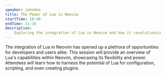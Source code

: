 ```yaml
---
speaker: johndoe
title: The Power of Lua in Neovim
startTime: 10:40
endTime: 11:10
description: 
    Exploring the integration of Lua in Neovim and how it revolutionizes configuration and scripting.
---
```


The integration of Lua in Neovim has opened up a plethora of opportunities for developers and users alike. This session will provide an overview of Lua's capabilities within Neovim, showcasing its flexibility and power. Attendees will learn how to harness the potential of Lua for configuration, scripting, and even creating plugins.
